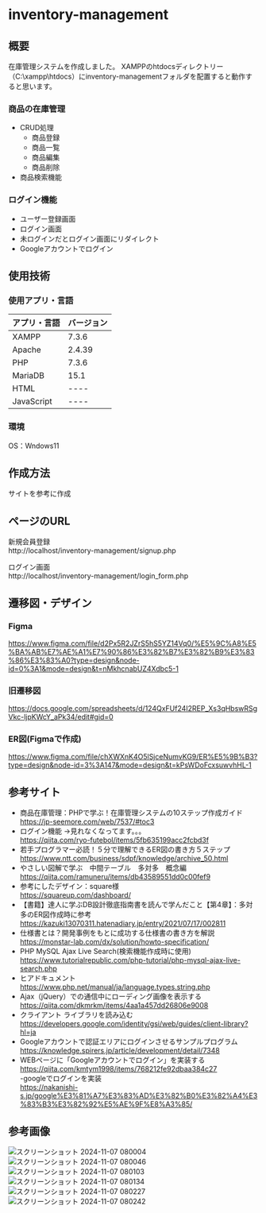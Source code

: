 # inventory-management

## 概要<br>
在庫管理システムを作成しました。
XAMPPのhtdocsディレクトリー（C:\xampp\htdocs）にinventory-managementフォルダを配置すると動作すると思います。<br>

### 商品の在庫管理<br>
- CRUD処理<br>
  - 商品登録<br>
  - 商品一覧<br>
  - 商品編集<br>
  - 商品削除<br>
- 商品検索機能<br>

### ログイン機能<br>
- ユーザー登録画面<br>
- ログイン画面<br>
- 未ログインだとログイン画面にリダイレクト<br>
- Googleアカウントでログイン

## 使用技術<br>
### 使用アプリ・言語
 
| アプリ・言語  | バージョン |
| ------------- | ------------- |
| XAMPP  | 7.3.6  |
| Apache  | 2.4.39  |
| PHP  | 7.3.6  |
| MariaDB  | 15.1  |
| HTML  | ----  |
| JavaScript  | ----  |

### 環境<br>
OS：Wndows11

## 作成方法<br>
サイトを参考に作成<br>

## ページのURL<br>
新規会員登録<br>
http://localhost/inventory-management/signup.php<br>

ログイン画面<br>
http://localhost/inventory-management/login_form.php<br>

## 遷移図・デザイン<br>
### Figma<br>
https://www.figma.com/file/d2Px5R2JZrS5hS5YZ14Vq0/%E5%9C%A8%E5%BA%AB%E7%AE%A1%E7%90%86%E3%82%B7%E3%82%B9%E3%83%86%E3%83%A0?type=design&node-id=0%3A1&mode=design&t=nMkhcnabUZ4Xdbc5-1

### 旧遷移図<br>
https://docs.google.com/spreadsheets/d/124QxFUf24I2REP_Xs3qHbswRSgVkc-ljpKWcY_aPk34/edit#gid=0

### ER図(Figmaで作成)<br>
https://www.figma.com/file/chXWXnK4O5lSjceNumvKG9/ER%E5%9B%B3?type=design&node-id=3%3A147&mode=design&t=kPsWDoFcxsuwvhHL-1


## 参考サイト<br>
- 商品在庫管理：PHPで学ぶ！在庫管理システムの10ステップ作成ガイド<br>
https://jp-seemore.com/web/7537/#toc3<br>
- ログイン機能 →見れなくなってます。。。<br>
https://qiita.com/ryo-futebol/items/5fb635199acc2fcbd3f<br>
- 若手プログラマー必読！５分で理解できるER図の書き方５ステップ<br>
https://www.ntt.com/business/sdpf/knowledge/archive_50.html<br>
- やさしい図解で学ぶ　中間テーブル　多対多　概念編<br>
https://qiita.com/ramuneru/items/db43589551dd0c00fef9<br>
- 参考にしたデザイン：square様<br>
https://squareup.com/dashboard/<br>
- 【書籍】達人に学ぶDB設計徹底指南書を読んで学んだこと【第4章】：多対多のER図作成時に参考<br>
https://kazuki13070311.hatenadiary.jp/entry/2021/07/17/002811<br>
- 仕様書とは？開発事例をもとに成功する仕様書の書き方を解説<br>
https://monstar-lab.com/dx/solution/howto-specification/<br>
- PHP MySQL Ajax Live Search(検索機能作成時に使用)<br>
https://www.tutorialrepublic.com/php-tutorial/php-mysql-ajax-live-search.php<br>
- ヒアドキュメント <br>
https://www.php.net/manual/ja/language.types.string.php<br>
- Ajax（jQuery）での通信中にローディング画像を表示する<br>
https://qiita.com/dkmrkm/items/4aa1a457dd26806e9008<br>
- クライアント ライブラリを読み込む<br>
https://developers.google.com/identity/gsi/web/guides/client-library?hl=ja<br>
- Googleアカウントで認証エリアにログインさせるサンプルプログラム<br>
https://knowledge.spirers.jp/article/development/detail/7348<br>
- WEBページに「Googleアカウントでログイン」を実装する<br>
https://qiita.com/kmtym1998/items/768212fe92dbaa384c27<br>
-googleでログインを実装<br>
https://nakanishi-s.jp/google%E3%81%A7%E3%83%AD%E3%82%B0%E3%82%A4%E3%83%B3%E3%82%92%E5%AE%9F%E8%A3%85/<br>

## 参考画像<br>
![スクリーンショット 2024-11-07 080004](https://github.com/user-attachments/assets/77d90161-97d6-4510-8d7b-71908ce96758)
![スクリーンショット 2024-11-07 080046](https://github.com/user-attachments/assets/2c0309cc-0b25-4b65-b70c-7fd8d1c54525)
![スクリーンショット 2024-11-07 080103](https://github.com/user-attachments/assets/171697bd-b317-4e10-8238-9ebe198673fe)
![スクリーンショット 2024-11-07 080134](https://github.com/user-attachments/assets/0bcdc117-ddf8-46c6-8e08-b36b12e6ae43)
![スクリーンショット 2024-11-07 080227](https://github.com/user-attachments/assets/0a8e1b0f-ae90-47f9-80ba-fa5ac7388bf9)![スクリーンショット 2024-11-07 080242](https://github.com/user-attachments/assets/aaca86ef-288b-4a03-aacc-32680f688094)



